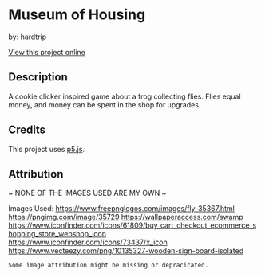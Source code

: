 # Museum of Housing
by: hardtrip

[View this project online](https://hardtrip-jpg.github.io/cart253/assignments/frogfrogfrog/)

## Description

A cookie clicker inspired game about a frog collecting flies. Flies equal money, and money can be spent in the shop for upgrades.

## Credits

This project uses [p5.js](https://p5js.org).

## Attribution
~ NONE OF THE IMAGES USED ARE MY OWN ~

Images Used:
    https://www.freepnglogos.com/images/fly-35367.html
    https://pngimg.com/image/35729
    https://wallpaperaccess.com/swamp
    https://www.iconfinder.com/icons/61809/buy_cart_checkout_ecommerce_shopping_store_webshop_icon
    https://www.iconfinder.com/icons/73437/x_icon
    https://www.vecteezy.com/png/10135327-wooden-sign-board-isolated

    Some image attribution might be missing or depracicated.
